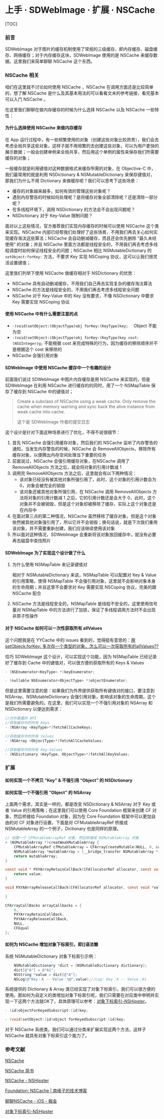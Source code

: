 # 上手 · SDWebImage · 扩展 · NSCache

[TOC]

### 前言

SDWebImage 对于图片的缓存机制使用了常规的三级缓存，即内存缓存、磁盘缓存、网络缓存；对于内存缓存这块，SDWebImage 使用的是 NSCache 来缓存数据。这里我们来简单聊聊 NSCache 这个东西。

### NSCache 相关

咱们在这里就不讨论如何使用 NSCache ，NSCache 在调用方面还是比较简单的，想了解 NSCache 是什么及其基本用法的可以看看文末的参考链接，看完基本可以入门 NSCache 。

在这里我们聊聊在做内存缓存的时候为什么选择 NSCache 以及 NSCache 一些特性：

#### 为什么选择使用 NSCache 来做内存缓存

在 App 运行过程中，有一些频繁使用的对象（创建这些对象比较昂贵），我们会去考虑全局共享这些对象，这样子就不用频繁的去创建这些对象，可以为用户更快的展示数据；一般会创建单例来全局共享，然后用这个单例的属性来保存我们所需要缓存的对象；

一般缓存就是利用键值对这种数据格式来缓存所需的对象，在 Objective-C 中，我们最常用的就是利用 NSDictionary & NSMutableDictionary 来保存键值对，那我们为什么不用 Dictionary 来做缓存呢？我们可以思考下这些场景：

* 缓存的对象越来越多，如何有效的管理这些对象呢？
* 遇到内存警告的时候如何处理呢？是将缓存对象全部清除呢？还是清除一部分呢？
* 在多线程环境下，调用 NSDictionary 的方法会不会出现问题呢？ 
* NSDictionary 对于 Key-Value 限制问题？

面对以上这些情况，官方推荐我们实现内存缓存的时候可以使用 NSCache 这个类来实现。NSCache 内部已经帮我们处理好了这些场景，不用我们再去关心如何实现缓存淘汰这些算法；NSCache 会自动删减缓存，而且还会优先删除 “最久未经使用” 的对象；并且 NSCache 里面方法都是线程安全的，不用我们再去考虑多线程调度时如何保证线程安全的问题；NSCache 相比 NSMutableDictionary 的 `setObject:forKey:` 方法，不要求 Key 实现 NSCoping 协议，这可以让我们很灵活设置键值；

这里我们列举下使用 NSCache 做缓存相对于 NSDictionary 的优势：

* NSCache 具有自动删减缓存，不用我们自己再去实现复杂的缓存淘汰算法
* NSCache 的方法是线程安全的，不用我们再去考虑多线程安全问题
* NSCache 对于 Key-Value 中的 Key 没有要求，不像 NSDictionary 中要求 Key 需要实现 NSCoping 协议

#### 使用 NSCache 中有什么需要注意的点

- `-(void)setObject:(ObjectType)obj forKey:(KeyType)key;  `  Object 不能为空
- `-(void)setObject:(ObjectType)obj forKey:(KeyType)key cost:(NSUInteger)g;`  不能根据 cost 来完成特殊的行为，因为缓存的移除顺序并不是根据这个 cost 来移除的
- NSCache 会强引用对象

#### SDWebImage 中使用 NSCache 缓存中一个有趣的设计

前面我们说过 SDWebImage 中图片内存缓存是用 NSCache 来实现的，但是 SDWebImage 在利用 NSCache 进行缓存的的同时，用了一个 NSMapTable 保存了缓存到 NSCache 中的键值对；

> Create a subclass of NSCache using a weak cache. Only remove the cache when memory warning and sync back the alive instance from weak cache into cache.
>
> 这个是 SDWebImage 作者的提交日志

这个设计是针对下面这种场景进行了优化，不得不说很细节：

1. 首先 NSCache 会强引用缓存对象，然后我们的 NSCache 监听了内存警告的通知，当发生内存警告的时候，NSCache 会 RemoveAllObjects，移除所有缓存对象，以便腾出内存空间处理当下重要的任务
2. 前面说过，NSCache 会强引用缓存对象，在NSCache 调用了 RemoveAllObjects 方法之后，就会将对象的引用计数减 1
3. 调用完 RemoveAllObjects 方法之后，这里就会有以下两种情况：
   * 该对象已经没有被其他对象所强引用了，此时，这个对象的引用计数会为 0，对象会被完全的销毁
   * 该对象还被其他对象所强引用，在 NSCache 调用 RemoveAllObjects 方法将对象的引用计数减 1 之后，它的引用计数还是会大于 0，此时，这个对象并不会被销毁，但是这个对象却被移除了缓存，实际上这个对象还是在内存中
4. 在面对第三点的第二种情况，NSCache 虽然移除了缓存对象，但是这个对象依然被其他对象强引用了，所以它并不会销毁；换句话说，就是下次我们重用该对象，并不需要重新创建，我们应该继续使用该对象
5. 所以面对这种情况，SDWebImage 会重新将该对象放回缓存中，就没有必要再去磁盘中查找照片

#### SDWebImage 为了实现这个设计做了什么

1. 为什么使用 NSMapTable 来记录键值对

   相对于 NSMutableDictionary 来说，NSMapTable 可以配置对 Key & Value 的引用策略，使得 NSMapTable 不会强引用对象，这里就不会影响对象本身的生命周期；并且这里不会要求对 Key 需要实现 NSCoping 协议，完美的跟 NSCache 配合

2. NSCache 方法是线程安全的，NSMapTable 是线程不安全的，这里使用信号量对 NSMapTable 中的方法进行了加锁，保证了多线程调用方法时不会出现非原子性操作

#### 对于 NSCache 如何可以一次性获取所有 allValues

这个问题我是在 YYCache 中的 issues 看到的，觉得挺有意思的：[用setObjeck:forKey: 多次存一个类型的对象，怎么可以一次获取所有的allValues??](https://github.com/ibireme/YYCache/issues/44)

恰巧 SDWebImage 这个设计，可以实现这个功能，因为 NSMapTable 已经记录好了缓存到 Cache 中的键值对，可以很方便的获取所有的 Keys & Values

```objective-c
- (NSEnumerator<KeyType> *)keyEnumerator;

- (nullable NSEnumerator<ObjectType> *)objectEnumerator;
```

但是这里需要注意的是：如果我们为外界提供获取所有键值对的接口，要注意到 NSArray、NSMutableDictionary 会强引用对象，影响该对象的生命周期，这个是我们所需要避免的。在这里，我们可以实现一个不强引用对象的 NSArray 和 NSDictionary 以便达到需求：

```objective-c
//对外暴露的 API
//获取缓存中的所有 Keys
- (NSArray <KeyType>*)fetchAllCacheKeys;

//获取缓存中的所有 Values
- (NSArray <ObjectType>*)fetchAllCacheValues;

//获取缓存中的所有 Key-Values
- (NSDictionary <KeyType, ObjectType>*)fetchAllKeyValues;
```

###  扩展

#### 如何实现一个不拷贝 “Key”  & 不强引用 “Object” 的 NSDictionary

#### 如何实现一个不强引用 “Object” 的 NSArray

上面两个需求，其实是一样的，都是改变 NSDictionary & NSArray 对于 Key 或者 Value 的引用策略；在这里我们可以使用 Core Foundation 框架来创建 CF 对象，然后桥接给 Foundation 对象，因为在 Core Foundation 框架中可以更加自由的对 CF 对象进行设置，下面是对 CFMutableArrayRef 桥接成 NSMutableArray 的一个例子，Dictionary 也是同样的原理。

```objective-c
// 创建一个 CFMutableArrayRef 对象，然后桥接成 NSMutableArray 对象
+ (NSMutableArray *)creatWeakMutableArray {
    CFMutableArrayRef cfMutableArray = CFArrayCreateMutable(NULL, 0, &arrayCallbacks);
    NSMutableArray *mutableArray = (__bridge_transfer NSMutableArray *) cfMutableArray;
    return mutableArray;
}

const void * PXYArrayRetainCallBack(CFAllocatorRef allocator, const void *value) {
    return value;
}

void PXYAArrayReleaseCallBack(CFAllocatorRef allocator, const void *value) {
    
}

CFArrayCallBacks arrayCallbacks = {
    0,
    PXYArrayRetainCallBack,
    PXYAArrayReleaseCallBack,
    NULL,
    CFEqual
};
```

#### 如何为 NSCache 增加对象下标索引，即[]语法糖

系统 NSMutableDictionary 对象下标索引示例：

```objective-c
    NSMutableDictionary *dict = [NSMutableDictionary dictionary];
    dict[@"A"] = @"A1";
    NSString *value = dict[@"A"];
    NSLog(@"Key：A -- Value：%@",value);//Log: Key：A -- Value：A1
```

系统提供的 Dictionary & Array 类已经实现了对象下标索引，我们可以很方便的使用。那如何为自定义的类增加对象下标索引呢，我们只需要在对应类中申明并实现一下这两个方法就OK了，具体原理可以参考：[对象下标索引-NSHipster](http://nshipster.cn/object-subscripting/)。

```objective-c
- (id)objectForKeyedSubscript:(id)key;

- (void)setObject:(id)object forKeyedSubscript:(id)key;
```

对于 NSCache 系统类，我们可以通过分类来扩展实现这两个方法，这样子 NSCache 就具有对象下标索引这个能力了。

### 参考文献

[NSCache](https://developer.apple.com/documentation/foundation/nscache)

[NSCache 简书](https://www.jianshu.com/p/5e69e211b161)

[NSCache - NSHipster](http://nshipster.cn/nscache/)

[Foundation: NSCache | 南峰子的技术博客](http://southpeak.github.io/2015/02/11/cocoa-foundation-nscache/)

[聊聊NSCache - iOS - 掘金](https://juejin.im/entry/5948bd53fe88c2006a93744e)

[对象下标索引-NSHipster](http://nshipster.cn/object-subscripting/)



### 